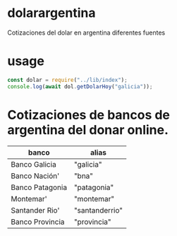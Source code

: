# dolarargentina
Cotizaciones del dolar en argentina diferentes fuentes

# usage
```javascript
const dolar = require("../lib/index");
console.log(await dol.getDolarHoy("galicia"));
```
# Cotizaciones de bancos de argentina del donar online.

|banco|alias|
|-----|------|
|Banco Galicia|"galicia"|
|Banco Nación'|"bna"|
|Banco Patagonia|"patagonia"|
|Montemar'|"montemar"|
|Santander Rio'|"santanderrio"|
|Banco Provincia |"provincia"|
